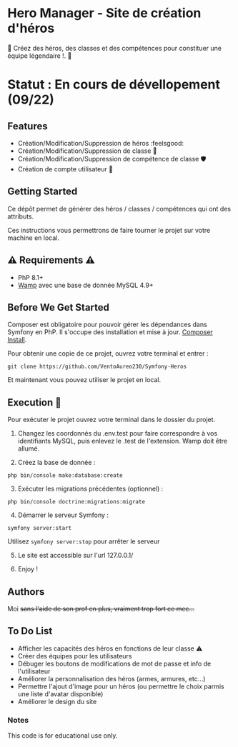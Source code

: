 # Hero Manager - Site de création d'héros

🚀 Créez des héros, des classes et des compétences pour constituer une équipe légendaire !. 🚀

# Statut : En cours de dévellopement (09/22)

## Features

 - Création/Modification/Suppression de héros :feelsgood:
 - Création/Modification/Suppression de classe :trident:
 - Création/Modification/Suppression de compétence de classe :shield:
 - Création de compte utilisateur :partying_face:

## Getting Started

Ce dépôt permet de générer des héros / classes / compétences qui ont des attributs.

Ces instructions vous permettrons de faire tourner le projet sur votre machine en local.

## :warning: Requirements :warning:

 - PhP 8.1+
 - [Wamp](https://www.wampserver.com/) avec une base de donnée MySQL 4.9+

## Before We Get Started

Composer est obligatoire pour pouvoir gérer les dépendances dans Symfony en PhP. Il s'occupe des installation et mise à jour. [Composer Install](https://getcomposer.org/).

Pour obtenir une copie de ce projet, ouvrez votre terminal et entrer :

```
git clone https://github.com/VentoAureo230/Symfony-Heros
```
Et maintenant vous pouvez utiliser le projet en local.

## Execution :runner:

Pour exécuter le projet ouvrez votre terminal dans le dossier du projet.

1. Changez les coordonnés du .env.test pour faire correspondre à vos identifiants MySQL, puis enlevez le .test de l'extension. Wamp doit être allumé.

2. Créez la base de donnée :

```
php bin/console make:database:create
```

3. Exécuter les migrations précédentes (optionnel) :

```
php bin/console doctrine:migrations:migrate
```
4. Démarrer le serveur Symfony :

```
symfony server:start
```
Utilisez `symfony server:stop` pour arrêter le serveur

5. Le site est accessible sur l'url 127.0.0.1/

6. Enjoy !

## Authors

Moi ~~sans l'aide de son prof en plus, vraiment trop fort ce mec...~~

## To Do List

- Afficher les capacités des héros en fonctions de leur classe :warning:
- Créer des équipes pour les utilisateurs
- Débuger les boutons de modifications de mot de passe et info de l'utilisateur
- Améliorer la personnalisation des héros (armes, armures, etc...)
- Permettre l'ajout d'image pour un héros (ou permettre le choix parmis une liste d'avatar disponible)
- Améliorer le design du site

### Notes

This code is for educational use only.



